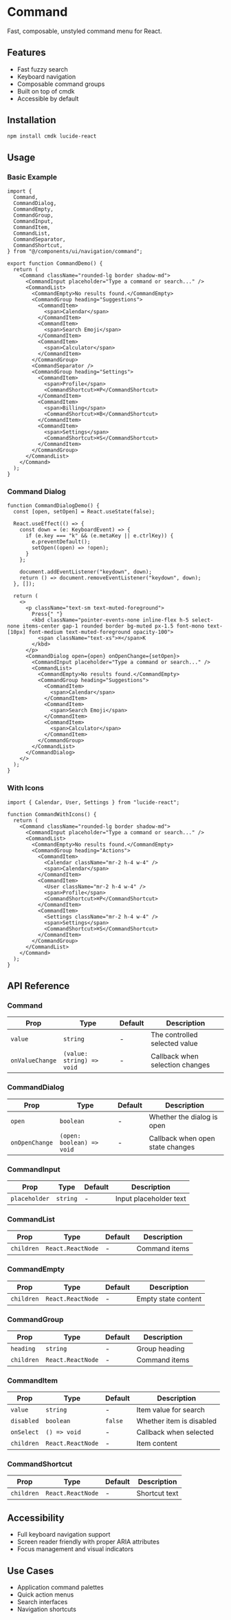 # Command

Fast, composable, unstyled command menu for React.

## Features

- Fast fuzzy search
- Keyboard navigation
- Composable command groups
- Built on top of cmdk
- Accessible by default

## Installation

```bash
npm install cmdk lucide-react
```

## Usage

### Basic Example

```tsx
import {
  Command,
  CommandDialog,
  CommandEmpty,
  CommandGroup,
  CommandInput,
  CommandItem,
  CommandList,
  CommandSeparator,
  CommandShortcut,
} from "@/components/ui/navigation/command";

export function CommandDemo() {
  return (
    <Command className="rounded-lg border shadow-md">
      <CommandInput placeholder="Type a command or search..." />
      <CommandList>
        <CommandEmpty>No results found.</CommandEmpty>
        <CommandGroup heading="Suggestions">
          <CommandItem>
            <span>Calendar</span>
          </CommandItem>
          <CommandItem>
            <span>Search Emoji</span>
          </CommandItem>
          <CommandItem>
            <span>Calculator</span>
          </CommandItem>
        </CommandGroup>
        <CommandSeparator />
        <CommandGroup heading="Settings">
          <CommandItem>
            <span>Profile</span>
            <CommandShortcut>⌘P</CommandShortcut>
          </CommandItem>
          <CommandItem>
            <span>Billing</span>
            <CommandShortcut>⌘B</CommandShortcut>
          </CommandItem>
          <CommandItem>
            <span>Settings</span>
            <CommandShortcut>⌘S</CommandShortcut>
          </CommandItem>
        </CommandGroup>
      </CommandList>
    </Command>
  );
}
```

### Command Dialog

```tsx
function CommandDialogDemo() {
  const [open, setOpen] = React.useState(false);

  React.useEffect(() => {
    const down = (e: KeyboardEvent) => {
      if (e.key === "k" && (e.metaKey || e.ctrlKey)) {
        e.preventDefault();
        setOpen((open) => !open);
      }
    };

    document.addEventListener("keydown", down);
    return () => document.removeEventListener("keydown", down);
  }, []);

  return (
    <>
      <p className="text-sm text-muted-foreground">
        Press{" "}
        <kbd className="pointer-events-none inline-flex h-5 select-none items-center gap-1 rounded border bg-muted px-1.5 font-mono text-[10px] font-medium text-muted-foreground opacity-100">
          <span className="text-xs">⌘</span>K
        </kbd>
      </p>
      <CommandDialog open={open} onOpenChange={setOpen}>
        <CommandInput placeholder="Type a command or search..." />
        <CommandList>
          <CommandEmpty>No results found.</CommandEmpty>
          <CommandGroup heading="Suggestions">
            <CommandItem>
              <span>Calendar</span>
            </CommandItem>
            <CommandItem>
              <span>Search Emoji</span>
            </CommandItem>
            <CommandItem>
              <span>Calculator</span>
            </CommandItem>
          </CommandGroup>
        </CommandList>
      </CommandDialog>
    </>
  );
}
```

### With Icons

```tsx
import { Calendar, User, Settings } from "lucide-react";

function CommandWithIcons() {
  return (
    <Command className="rounded-lg border shadow-md">
      <CommandInput placeholder="Type a command or search..." />
      <CommandList>
        <CommandEmpty>No results found.</CommandEmpty>
        <CommandGroup heading="Actions">
          <CommandItem>
            <Calendar className="mr-2 h-4 w-4" />
            <span>Calendar</span>
          </CommandItem>
          <CommandItem>
            <User className="mr-2 h-4 w-4" />
            <span>Profile</span>
            <CommandShortcut>⌘P</CommandShortcut>
          </CommandItem>
          <CommandItem>
            <Settings className="mr-2 h-4 w-4" />
            <span>Settings</span>
            <CommandShortcut>⌘S</CommandShortcut>
          </CommandItem>
        </CommandGroup>
      </CommandList>
    </Command>
  );
}
```

## API Reference

### Command

| Prop            | Type                      | Default | Description                     |
| --------------- | ------------------------- | ------- | ------------------------------- |
| `value`         | `string`                  | -       | The controlled selected value   |
| `onValueChange` | `(value: string) => void` | -       | Callback when selection changes |

### CommandDialog

| Prop           | Type                      | Default | Description                      |
| -------------- | ------------------------- | ------- | -------------------------------- |
| `open`         | `boolean`                 | -       | Whether the dialog is open       |
| `onOpenChange` | `(open: boolean) => void` | -       | Callback when open state changes |

### CommandInput

| Prop          | Type     | Default | Description            |
| ------------- | -------- | ------- | ---------------------- |
| `placeholder` | `string` | -       | Input placeholder text |

### CommandList

| Prop       | Type              | Default | Description   |
| ---------- | ----------------- | ------- | ------------- |
| `children` | `React.ReactNode` | -       | Command items |

### CommandEmpty

| Prop       | Type              | Default | Description         |
| ---------- | ----------------- | ------- | ------------------- |
| `children` | `React.ReactNode` | -       | Empty state content |

### CommandGroup

| Prop       | Type              | Default | Description   |
| ---------- | ----------------- | ------- | ------------- |
| `heading`  | `string`          | -       | Group heading |
| `children` | `React.ReactNode` | -       | Command items |

### CommandItem

| Prop       | Type              | Default | Description              |
| ---------- | ----------------- | ------- | ------------------------ |
| `value`    | `string`          | -       | Item value for search    |
| `disabled` | `boolean`         | `false` | Whether item is disabled |
| `onSelect` | `() => void`      | -       | Callback when selected   |
| `children` | `React.ReactNode` | -       | Item content             |

### CommandShortcut

| Prop       | Type              | Default | Description   |
| ---------- | ----------------- | ------- | ------------- |
| `children` | `React.ReactNode` | -       | Shortcut text |

## Accessibility

- Full keyboard navigation support
- Screen reader friendly with proper ARIA attributes
- Focus management and visual indicators

## Use Cases

- Application command palettes
- Quick action menus
- Search interfaces
- Navigation shortcuts
